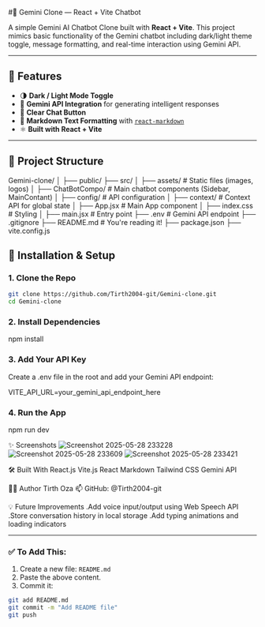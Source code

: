 #🌟 Gemini Clone — React + Vite Chatbot

A simple Gemini AI Chatbot Clone built with **React + Vite**. This project mimics basic functionality of the Gemini chatbot including dark/light theme toggle, message formatting, and real-time interaction using Gemini API.



---

## 🚀 Features

- 🌗 **Dark / Light Mode Toggle**
- 🧠 **Gemini API Integration** for generating intelligent responses
- 🧹 **Clear Chat Button**
- 📝 **Markdown Text Formatting** with [`react-markdown`](https://github.com/remarkjs/react-markdown)
- ⚛️ **Built with React + Vite**

---

## 📁 Project Structure

Gemini-clone/
│
├── public/
├── src/
│ ├── assets/ # Static files (images, logos)
│ ├── ChatBotCompo/ # Main chatbot components (Sidebar, MainContant)
│ ├── config/ # API configuration
│ ├── context/ # Context API for global state
│ ├── App.jsx # Main App component
│ ├── index.css # Styling
│ ├── main.jsx # Entry point
├── .env # Gemini API endpoint
├── .gitignore
├── README.md # You're reading it!
├── package.json
├── vite.config.js

## 🔧 Installation & Setup

### 1. Clone the Repo

```bash
git clone https://github.com/Tirth2004-git/Gemini-clone.git
cd Gemini-clone
```
### 2. Install Dependencies
 npm install
 
### 3. Add Your API Key
Create a .env file in the root and add your Gemini API endpoint:

VITE_API_URL=your_gemini_api_endpoint_here

### 4. Run the App
 npm run dev

✨ Screenshots
![Screenshot 2025-05-28 233228](https://github.com/user-attachments/assets/c228f4ac-62a2-4ce3-8571-f99ebd7b040c)
![Screenshot 2025-05-28 233609](https://github.com/user-attachments/assets/301716ac-4bb5-408b-97b3-bb7aa9e3caaf)
![Screenshot 2025-05-28 233421](https://github.com/user-attachments/assets/cb0ce53b-79a1-4aa9-a023-076081831984)



🛠️ Built With
React.js
Vite.js
React Markdown
Tailwind CSS
Gemini API

🙋‍♂️ Author
Tirth Oza
📫 GitHub: @Tirth2004-git

💡 Future Improvements
.Add voice input/output using Web Speech API
.Store conversation history in local storage
.Add typing animations and loading indicators



---

### ✅ To Add This:

1. Create a new file: `README.md`
2. Paste the above content.
3. Commit it:

```bash
git add README.md
git commit -m "Add README file"
git push


